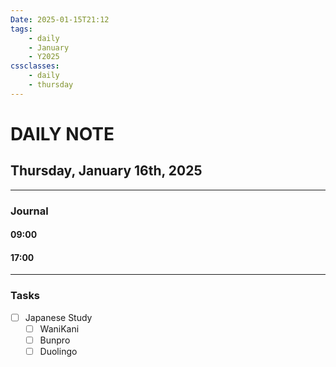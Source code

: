 ```yaml
---
Date: 2025-01-15T21:12
tags:
    - daily
    - January
    - Y2025
cssclasses:
    - daily
    - thursday
---
```

# DAILY NOTE
## Thursday, January 16th, 2025
***
### Journal

#### 09:00

#### 17:00

***
### Tasks
- [ ] Japanese Study
    - [ ] WaniKani
    - [ ] Bunpro
    - [ ] Duolingo
